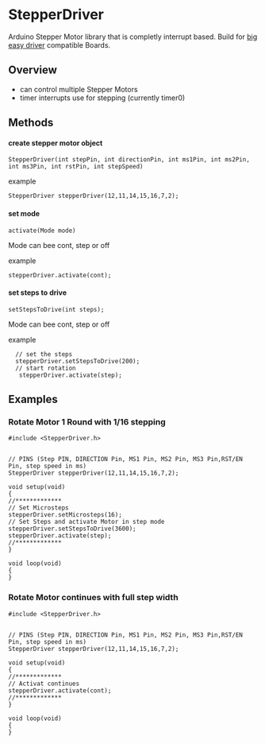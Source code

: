 # StepperDriver

Arduino Stepper Motor library that is completly interrupt based. Build for [big easy driver](http://www.schmalzhaus.com/BigEasyDriver/index.html) compatible Boards.

## Overview
 * can control multiple Stepper Motors
 * timer interrupts use for stepping (currently timer0)

## Methods
#### create stepper motor object
  ```
StepperDriver(int stepPin, int directionPin, int ms1Pin, int ms2Pin, int ms3Pin, int rstPin, int stepSpeed)
  ```
example 
  ```
StepperDriver stepperDriver(12,11,14,15,16,7,2);
  ```
    
    
#### set mode
  ```
activate(Mode mode)
  ```
Mode can bee cont, step or off
    
example 
  ```
stepperDriver.activate(cont);
  ```
#### set steps to drive
  ```
setStepsToDrive(int steps);
  ```
Mode can bee cont, step or off
    
example 
    
  ```
    // set the steps
    stepperDriver.setStepsToDrive(200);
    // start rotation
     stepperDriver.activate(step);
  ```
## Examples
### Rotate Motor 1 Round with 1/16 stepping
  ```
#include <StepperDriver.h>


// PINS (Step PIN, DIRECTION Pin, MS1 Pin, MS2 Pin, MS3 Pin,RST/EN Pin, step speed in ms)
StepperDriver stepperDriver(12,11,14,15,16,7,2);

void setup(void)
{
  //*************
  // Set Microsteps
  stepperDriver.setMicrosteps(16);
  // Set Steps and activate Motor in step mode
  stepperDriver.setStepsToDrive(3600);
  stepperDriver.activate(step);
  //*************
}

void loop(void)
{
}
  ```
### Rotate Motor continues with full step width
  ```
#include <StepperDriver.h>


// PINS (Step PIN, DIRECTION Pin, MS1 Pin, MS2 Pin, MS3 Pin,RST/EN Pin, step speed in ms)
StepperDriver stepperDriver(12,11,14,15,16,7,2);

void setup(void)
{
  //*************
  // Activat continues
  stepperDriver.activate(cont);
  //*************
}

void loop(void)
{
}
  ```
